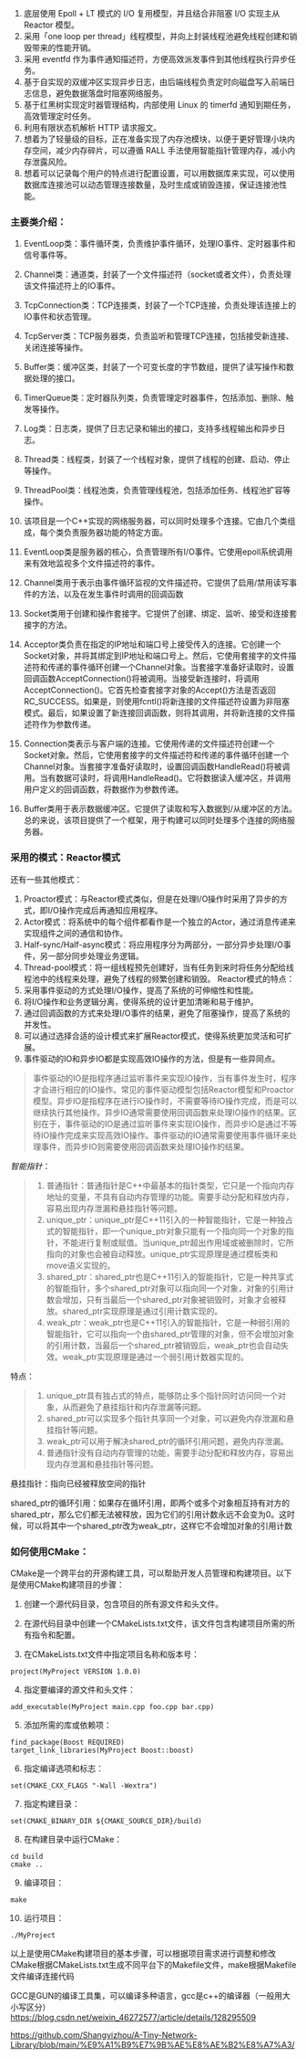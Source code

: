 1. 底层使用 Epoll + LT 模式的 I/O 复用模型，并且结合非阻塞 I/O 实现主从 Reactor 模型。
2. 采用「one loop per thread」线程模型，并向上封装线程池避免线程创建和销毁带来的性能开销。
3. 采用 eventfd 作为事件通知描述符，方便高效派发事件到其他线程执行异步任务。
4. 基于自实现的双缓冲区实现异步日志，由后端线程负责定时向磁盘写入前端日志信息，避免数据落盘时阻塞网络服务。
5. 基于红黑树实现定时器管理结构，内部使用 Linux 的 timerfd 通知到期任务，高效管理定时任务。 
6. 利用有限状态机解析 HTTP 请求报文。
7. 想着为了轻量级的目标，正在准备实现了内存池模块，以便于更好管理小块内存空间，减少内存碎片，可以遵循 RALL 手法使用智能指针管理内存，减小内存泄露风险。
8. 想着可以记录每个用户的特点进行配置设置，可以用数据库来实现，可以使用数据库连接池可以动态管理连接数量，及时生成或销毁连接，保证连接池性能。

### 主要类介绍：
1. EventLoop类：事件循环类，负责维护事件循环，处理IO事件、定时器事件和信号事件等。

2. Channel类：通道类，封装了一个文件描述符（socket或者文件），负责处理该文件描述符上的IO事件。

3. TcpConnection类：TCP连接类，封装了一个TCP连接，负责处理该连接上的IO事件和状态管理。

4. TcpServer类：TCP服务器类，负责监听和管理TCP连接，包括接受新连接、关闭连接等操作。

5. Buffer类：缓冲区类，封装了一个可变长度的字节数组，提供了读写操作和数据处理的接口。

6. TimerQueue类：定时器队列类，负责管理定时器事件，包括添加、删除、触发等操作。

7. Log类：日志类，提供了日志记录和输出的接口，支持多线程输出和异步日志。

8. Thread类：线程类，封装了一个线程对象，提供了线程的创建、启动、停止等操作。

9. ThreadPool类：线程池类，负责管理线程池，包括添加任务、线程池扩容等操作。

10. 该项目是一个C++实现的网络服务器，可以同时处理多个连接。它由几个类组成，每个类负责服务器功能的特定方面。
11. EventLoop类是服务器的核心，负责管理所有I/O事件。它使用epoll系统调用来有效地监视多个文件描述符的事件。
12. Channel类用于表示由事件循环监视的文件描述符。它提供了启用/禁用读写事件的方法，以及在发生事件时调用的回调函数
13. Socket类用于创建和操作套接字。它提供了创建、绑定、监听、接受和连接套接字的方法。
14. Acceptor类负责在指定的IP地址和端口号上接受传入的连接。它创建一个Socket对象，并将其绑定到IP地址和端口号上。然后，它使用套接字的文件描述符和传递的事件循环创建一个Channel对象。当套接字准备好读取时，设置回调函数AcceptConnection()将被调用。当接受新连接时，将调用AcceptConnection()。它首先检查套接字对象的Accept()方法是否返回RC_SUCCESS。如果是，则使用fcntl()将新连接的文件描述符设置为非阻塞模式。最后，如果设置了新连接回调函数，则将其调用，并将新连接的文件描述符作为参数传递。
15. Connection类表示与客户端的连接。它使用传递的文件描述符创建一个Socket对象。然后，它使用套接字的文件描述符和传递的事件循环创建一个Channel对象。当套接字准备好读取时，设置回调函数HandleRead()将被调用。当有数据可读时，将调用HandleRead()。它将数据读入缓冲区，并调用用户定义的回调函数，将数据作为参数传递。
16. Buffer类用于表示数据缓冲区。它提供了读取和写入数据到/从缓冲区的方法。总的来说，该项目提供了一个框架，用于构建可以同时处理多个连接的网络服务器。
### 采用的模式：Reactor模式
还有一些其他模式：
1. Proactor模式：与Reactor模式类似，但是在处理I/O操作时采用了异步的方式，即I/O操作完成后再通知应用程序。
2. Actor模式：将系统中的每个组件都看作是一个独立的Actor，通过消息传递来实现组件之间的通信和协作。
3. Half-sync/Half-async模式：将应用程序分为两部分，一部分异步处理I/O事件，另一部分同步处理业务逻辑。
4. Thread-pool模式：将一组线程预先创建好，当有任务到来时将任务分配给线程池中的线程来处理，避免了线程的频繁创建和销毁。
Reactor模式的特点：
1. 采用事件驱动的方式处理I/O操作，提高了系统的可伸缩性和性能。
2. 将I/O操作和业务逻辑分离，使得系统的设计更加清晰和易于维护。
3. 通过回调函数的方式来处理I/O事件的结果，避免了阻塞操作，提高了系统的并发性。
4. 可以通过选择合适的设计模式来扩展Reactor模式，使得系统更加灵活和可扩展。
5. 事件驱动的IO和异步IO都是实现高效IO操作的方法，但是有一些异同点。
>事件驱动的IO是指程序通过监听事件来实现IO操作，当有事件发生时，程序才会进行相应的IO操作。常见的事件驱动模型包括Reactor模型和Proactor模型。异步IO是指程序在进行IO操作时，不需要等待IO操作完成，而是可以继续执行其他操作。异步IO通常需要使用回调函数来处理IO操作的结果。区别在于，事件驱动的IO是通过监听事件来实现IO操作，而异步IO是通过不等待IO操作完成来实现高效IO操作。事件驱动的IO通常需要使用事件循环来处理事件，而异步IO则需要使用回调函数来处理IO操作的结果。

*智能指针*：
>1. 普通指针：普通指针是C++中最基本的指针类型，它只是一个指向内存地址的变量，不具有自动内存管理的功能。需要手动分配和释放内存，容易出现内存泄漏和悬挂指针等问题。
>2. unique_ptr：unique_ptr是C++11引入的一种智能指针，它是一种独占式的智能指针，即一个unique_ptr对象只能有一个指向同一个对象的指针，不能进行复制或赋值。当unique_ptr超出作用域或被删除时，它所指向的对象也会被自动释放。unique_ptr实现原理是通过模板类和move语义实现的。
>3. shared_ptr：shared_ptr也是C++11引入的智能指针，它是一种共享式的智能指针，多个shared_ptr对象可以指向同一个对象，对象的引用计数会增加，只有当最后一个shared_ptr对象被销毁时，对象才会被释放。shared_ptr实现原理是通过引用计数实现的。
>4. weak_ptr：weak_ptr也是C++11引入的智能指针，它是一种弱引用的智能指针，它可以指向一个由shared_ptr管理的对象，但不会增加对象的引用计数，当最后一个shared_ptr被销毁后，weak_ptr也会自动失效。weak_ptr实现原理是通过一个弱引用计数器实现的。

特点：
>1. unique_ptr具有独占式的特点，能够防止多个指针同时访问同一个对象，从而避免了悬挂指针和内存泄漏等问题。
>2. shared_ptr可以实现多个指针共享同一个对象，可以避免内存泄漏和悬挂指针等问题。
>3. weak_ptr可以用于解决shared_ptr的循环引用问题，避免内存泄漏。
>4. 普通指针没有自动内存管理的功能，需要手动分配和释放内存，容易出现内存泄漏和悬挂指针等问题。

悬挂指针：指向已经被释放空间的指针

shared_ptr的循环引用：如果存在循环引用，即两个或多个对象相互持有对方的shared_ptr，那么它们都无法被释放，因为它们的引用计数永远不会变为0。这时候，可以将其中一个shared_ptr改为weak_ptr，这样它不会增加对象的引用计数

### 如何使用CMake：
CMake是一个跨平台的开源构建工具，可以帮助开发人员管理和构建项目。以下是使用CMake构建项目的步骤：

1. 创建一个源代码目录，包含项目的所有源文件和头文件。

2. 在源代码目录中创建一个CMakeLists.txt文件，该文件包含构建项目所需的所有指令和配置。

3. 在CMakeLists.txt文件中指定项目名称和版本号：

```
project(MyProject VERSION 1.0.0)
```

4. 指定要编译的源文件和头文件：

```
add_executable(MyProject main.cpp foo.cpp bar.cpp)
```

5. 添加所需的库或依赖项：

```
find_package(Boost REQUIRED)
target_link_libraries(MyProject Boost::boost)
```

6. 指定编译选项和标志：

```
set(CMAKE_CXX_FLAGS "-Wall -Wextra")
```

7. 指定构建目录：

```
set(CMAKE_BINARY_DIR ${CMAKE_SOURCE_DIR}/build)
```

8. 在构建目录中运行CMake：

```
cd build
cmake ..
```

9. 编译项目：

```
make
```

10. 运行项目：

```
./MyProject
```

以上是使用CMake构建项目的基本步骤，可以根据项目需求进行调整和修改
CMake根据CMakeLists.txt生成不同平台下的Makefile文件，make根据Makefile文件编译连接代码

GCC是GUN的编译工具集，可以编译多种语言，gcc是c++的编译器（一般用大小写区分）
https://blog.csdn.net/weixin_46272577/article/details/128295509

https://github.com/Shangyizhou/A-Tiny-Network-Library/blob/main/%E9%A1%B9%E7%9B%AE%E8%AE%B2%E8%A7%A3/